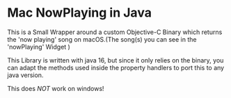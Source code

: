 # Mac NowPlaying in Java

This is a Small Wrapper around a custom Objective-C Binary which returns the 'now playing' song on macOS.(The song(s) you can see in the 'nowPlaying' Widget )

This Library is written with java 16, but since it only relies on the binary, you can adapt the methods used inside the property handlers to port this to any java version.

This does *NOT* work on windows!
